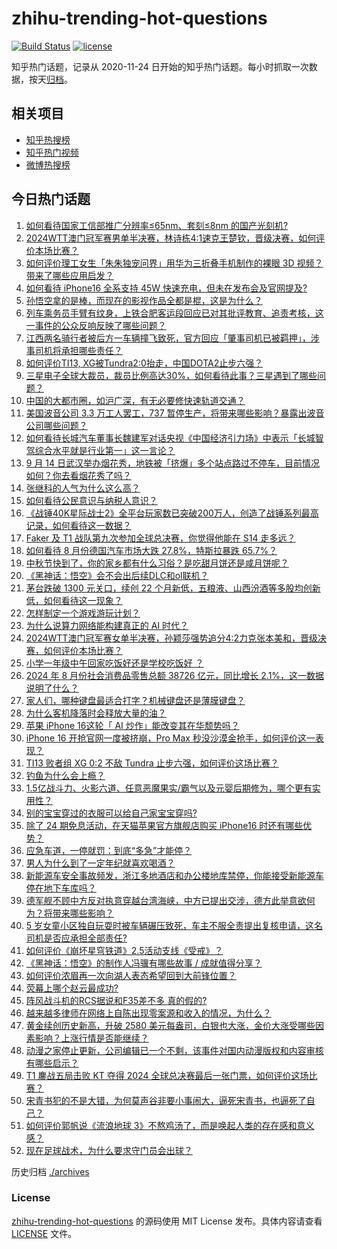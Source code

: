 # zhihu-trending-hot-questions

[![Build Status](https://github.com/justjavac/zhihu-trending-hot-questions/workflows/ci/badge.svg?branch=master)](https://github.com/justjavac/zhihu-trending-hot-questions/actions)
[![license](https://img.shields.io/github/license/justjavac/zhihu-trending-hot-questions)](https://github.com/justjavac/zhihu-trending-hot-questions/blob/master/LICENSE)

知乎热门话题，记录从 2020-11-24
日开始的知乎热门话题。每小时抓取一次数据，按天[归档](./archives)。

## 相关项目

- [知乎热搜榜](https://github.com/justjavac/zhihu-trending-top-search)
- [知乎热门视频](https://github.com/justjavac/zhihu-trending-hot-video)
- [微博热搜榜](https://github.com/justjavac/weibo-trending-hot-search)

## 今日热门话题

<!-- BEGIN -->
<!-- 最后更新时间 Sun Sep 15 2024 07:05:55 GMT+0800 (China Standard Time) -->

1. [如何看待国家工信部推广分辨率≤65nm、套刻≤8nm 的国产光刻机?](https://www.zhihu.com/question/666927711)
1. [2024WTT澳门冠军赛男单半决赛，林诗栋4:1速克王楚钦，晋级决赛，如何评价本场比赛？](https://www.zhihu.com/question/667176492)
1. [如何评价理工女生「朱朱独宠问界」用华为三折叠手机制作的裸眼 3D 视频？带来了哪些应用启发？](https://www.zhihu.com/question/667128750)
1. [如何看待 iPhone16 全系支持 45W 快速充电，但未在发布会及官网提及?](https://www.zhihu.com/question/666931718)
1. [孙悟空拿的是棒，而现在的影视作品全都是棍，这是为什么？](https://www.zhihu.com/question/666925982)
1. [列车乘务员手臂有纹身，上铁合肥客运段回应已对其批评教育、追责考核，这一事件的公众反响反映了哪些问题？](https://www.zhihu.com/question/667122031)
1. [江西两名骑行者被后方一车辆撞飞致死，官方回应「肇事司机已被羁押」，涉事司机将承担哪些责任？](https://www.zhihu.com/question/666557638)
1. [如何评价TI13, XG被Tundra2:0抬走，中国DOTA2止步六强？](https://www.zhihu.com/question/667174342)
1. [三星电子全球大裁员，裁员比例高达30%，如何看待此事？三星遇到了哪些问题？](https://www.zhihu.com/question/667029019)
1. [中国的大都市圈，如沪广深，有无必要修快速轨道交通？](https://www.zhihu.com/question/665809584)
1. [美国波音公司 3.3 万工人罢工，737 暂停生产，将带来哪些影响？暴露出波音公司哪些问题？](https://www.zhihu.com/question/667074948)
1. [如何看待长城汽车董事长魏建军对话央视《中国经济引力场》中表示「长城智驾综合水平就是行业第一」这一言论？](https://www.zhihu.com/question/667036086)
1. [9 月 14 日武汉举办烟花秀，地铁被「挤爆」多个站点路过不停车，目前情况如何？你去看烟花秀了吗？](https://www.zhihu.com/question/667173115)
1. [张继科的人气为什么这么高？](https://www.zhihu.com/question/554753928)
1. [如何看待公民意识与纳税人意识？](https://www.zhihu.com/question/615563274)
1. [《战锤40K星际战士2》全平台玩家数已突破200万人，创造了战锤系列最高记录，如何看待这一数据？](https://www.zhihu.com/question/666831846)
1. [Faker 及 T1 战队第九次参加全球总决赛，你觉得他能在 S14 走多远？](https://www.zhihu.com/question/667163398)
1. [如何看待 8 月份德国汽车市场大跌 27.8%，特斯拉暴跌 65.7%？](https://www.zhihu.com/question/666632124)
1. [中秋节快到了，你的家乡都有什么习俗？是吃甜月饼还是咸月饼呢？](https://www.zhihu.com/question/666732528)
1. [《黑神话：悟空》会不会出后续DLC和ol联机？](https://www.zhihu.com/question/665275257)
1. [茅台跌破 1300 元关口，续创 22 个月新低，五粮液、山西汾酒等多股均创新低，如何看待这一现象？](https://www.zhihu.com/question/667030969)
1. [怎样制定一个游戏游玩计划？](https://www.zhihu.com/question/667144517)
1. [为什么说算力网络能构建真正的 AI 时代？](https://www.zhihu.com/question/667025196)
1. [2024WTT澳门冠军赛女单半决赛，孙颖莎强势追分4:2力克张本美和，晋级决赛，如何评价本场比赛？](https://www.zhihu.com/question/667084417)
1. [小学一年级中午回家吃饭好还是学校吃饭好 ？](https://www.zhihu.com/question/666249896)
1. [2024 年 8 月份社会消费品零售总额 38726 亿元，同比增长 2.1%，这一数据说明了什么？](https://www.zhihu.com/question/667127052)
1. [家人们，哪种键盘最适合打字？机械键盘还是薄膜键盘？](https://www.zhihu.com/question/661016829)
1. [为什么客机降落时会释放大量的油？](https://www.zhihu.com/question/318017423)
1. [苹果 iPhone 16这轮「 AI 炒作」能改变其在华颓势吗？](https://www.zhihu.com/question/666633373)
1. [iPhone 16 开抢官网一度被挤崩，Pro Max 秒没沙漠金抢手，如何评价这一表现？](https://www.zhihu.com/question/667123964)
1. [TI13 败者组 XG 0:2 不敌 Tundra 止步六强，如何评价这场比赛？](https://www.zhihu.com/question/667173896)
1. [钓鱼为什么会上瘾？](https://www.zhihu.com/question/24923606)
1. [1.5亿战斗力、火影六道、任意恶魔果实/霸气以及元婴后期修为，哪个更有实用性？](https://www.zhihu.com/question/666923591)
1. [别的宝宝穿过的衣服可以给自己家宝宝穿吗?](https://www.zhihu.com/question/666949771)
1. [除了 24 期免息活动，在天猫苹果官方旗舰店购买 iPhone16 时还有哪些优势？](https://www.zhihu.com/question/666389925)
1. [应急车道，一停就罚：到底“多急”才能停？](https://www.zhihu.com/question/657856616)
1. [男人为什么到了一定年纪就喜欢喝酒？](https://www.zhihu.com/question/629804174)
1. [新能源车安全事故频发，浙江多地酒店和办公楼地库禁停，你能接受新能源车停在地下车库吗？](https://www.zhihu.com/question/666621017)
1. [德军舰不顾中方反对执意穿越台湾海峡，中方已提出交涉，德方此举意欲何为？将带来哪些影响？](https://www.zhihu.com/question/667122210)
1. [5 岁女童小区独自玩耍时被车辆碾压致死，车主不服全责提出复核申请，这名司机是否应承担全部责任?](https://www.zhihu.com/question/667127450)
1. [如何评价《崩坏星穹铁道》2.5活动支线《受戒》？](https://www.zhihu.com/question/666793295)
1. [《黑神话：悟空》的制作人冯骥有哪些故事 / 成就值得分享？](https://www.zhihu.com/question/663810924)
1. [如何评价浓眉再一次向湖人表态希望回到大前锋位置？](https://www.zhihu.com/question/667052492)
1. [荧幕上哪个赵云最成功?](https://www.zhihu.com/question/333365401)
1. [阵风战斗机的RCS据说和F35差不多 真的假的?](https://www.zhihu.com/question/66453755)
1. [越来越多律师在网络上自陈出现零案源和收入的情况，为什么？](https://www.zhihu.com/question/666261709)
1. [黄金续创历史新高，升破 2580 美元每盎司，白银也大涨，金价大涨受哪些因素影响？上涨行情是否能继续？](https://www.zhihu.com/question/667087616)
1. [动漫之家停止更新，公司编辑已一个不剩，该事件对国内动漫版权和内容审核有哪些启示？](https://www.zhihu.com/question/666939777)
1. [T1 鏖战五局击败 KT 夺得 2024 全球总决赛最后一张门票，如何评价这场比赛？](https://www.zhihu.com/question/667137778)
1. [宋青书犯的不是大错，为何莫声谷非要小事闹大，逼死宋青书，也逼死了自己？](https://www.zhihu.com/question/544487844)
1. [如何评价郭帆说《流浪地球 3》不熬鸡汤了，而是唤起人类的存在感和意义感？](https://www.zhihu.com/question/667039097)
1. [现在足球战术，为什么要求守门员会出球？](https://www.zhihu.com/question/659022837)

<!-- END -->

历史归档 [./archives](./archives)

### License

[zhihu-trending-hot-questions](https://github.com/justjavac/zhihu-trending-hot-questions)
的源码使用 MIT License 发布。具体内容请查看 [LICENSE](./LICENSE) 文件。
